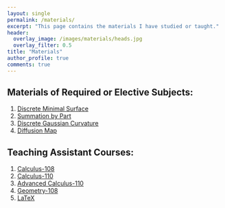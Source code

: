 ```yaml
---
layout: single
permalink: /materials/
excerpt: "This page contains the materials I have studied or taught."
header:
  overlay_image: /images/materials/heads.jpg
  overlay_filter: 0.5
title: "Materials"
author_profile: true
comments: true
---
```

## Materials of Required or Elective Subjects:

  1. [Discrete Minimal Surface](ntu/conform.html)<br>
  2. [Summation by Part](ntu/mathmodel.html)<br>
  3. [Discrete Gaussian Curvature](ntu/gausscurv.html)<br>
  4. [Diffusion Map](ntu/diffu.html)

## Teaching Assistant Courses:

  1. [Calculus-108](ta/calculus.html)<br>
  2. [Calculus-110](ta/calculus_110.html)<br>
  3. [Advanced Calculus-110](ta/adcalculus_110.html)<br>
  4. [Geometry-108](ta/geometry.html)<br>
  5. [LaTeX](ta/latex.html)